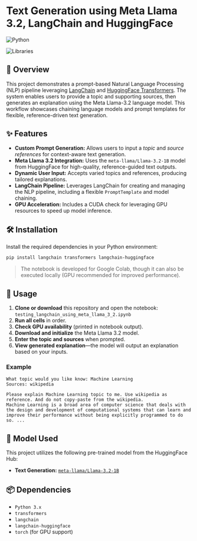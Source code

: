 # Text Generation using Meta Llama 3.2, LangChain and HuggingFace

![Python](https://img.shields.io/badge/Python-3.x-blue.svg)

![Libraries](https://img.shields.io/badge/Libraries-MetaLlama3.2%2C%20LangChain%2C%20Transformers-orange.svg)

## 📝 Overview

This project demonstrates a prompt-based Natural Language Processing (NLP) pipeline leveraging [LangChain](https://python.langchain.com/) and [HuggingFace Transformers](https://huggingface.co/). The system enables users to provide a topic and supporting sources, then generates an explanation using the Meta Llama-3.2 language model. This workflow showcases chaining language models and prompt templates for flexible, reference-driven text generation.

## ✨ Features

- **Custom Prompt Generation:** Allows users to input a *topic* and *source references* for context-aware text generation.
- **Meta Llama 3.2 Integration:** Uses the `meta-llama/Llama-3.2-1B` model from HuggingFace for high-quality, reference-guided text outputs.
- **Dynamic User Input:** Accepts varied topics and references, producing tailored explanations.
- **LangChain Pipeline:** Leverages LangChain for creating and managing the NLP pipeline, including a flexible `PromptTemplate` and model chaining.
- **GPU Acceleration:** Includes a CUDA check for leveraging GPU resources to speed up model inference.


## 🛠️ Installation

Install the required dependencies in your Python environment:

```bash
pip install langchain transformers langchain-huggingface
```

> The notebook is developed for Google Colab, though it can also be executed locally (GPU recommended for improved performance).

## 🚀 Usage

1. **Clone or download** this repository and open the notebook: `testing_langchain_using_meta_llama_3_2.ipynb`
2. **Run all cells** in order.
3. **Check GPU availability** (printed in notebook output).
4. **Download and initialize** the Meta Llama 3.2 model.
5. **Enter the topic and sources** when prompted.
6. **View generated explanation**—the model will output an explanation based on your inputs.

### Example

```
What topic would you like know: Machine Learning
Sources: wikipedia

Please explain Machine Learning topic to me. Use wikipedia as reference. And do not copy-paste from the wikipedia.
Machine Learning is a broad area of computer science that deals with the design and development of computational systems that can learn and improve their performance without being explicitly programmed to do so. ...
```


## 🧩 Model Used

This project utilizes the following pre-trained model from the HuggingFace Hub:
- **Text Generation:** [`meta-llama/Llama-3.2-1B`](https://huggingface.co/meta-llama/Llama-3.2-1B)


## 📦 Dependencies

- `Python 3.x`
- `transformers`
- `langchain`
- `langchain-huggingface`
- `torch` (for GPU support)

